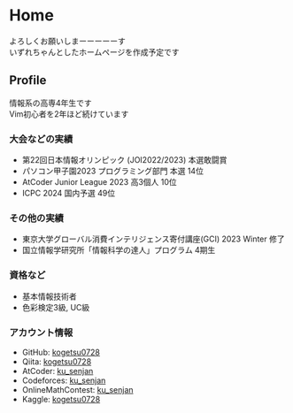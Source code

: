 # Home
よろしくお願いしまーーーーーす <br>
いずれちゃんとしたホームページを作成予定です <br>

## Profile
情報系の高専4年生です <br>
Vim初心者を2年ほど続けています <br>

### 大会などの実績
- 第22回日本情報オリンピック (JOI2022/2023) 本選敢闘賞
- パソコン甲子園2023 プログラミング部門 本選 14位
- AtCoder Junior League 2023 高3個人 10位
- ICPC 2024 国内予選 49位

### その他の実績
- 東京大学グローバル消費インテリジェンス寄付講座(GCI) 2023 Winter 修了
- 国立情報学研究所「情報科学の達人」プログラム 4期生

### 資格など
- 基本情報技術者
- 色彩検定3級, UC級

### アカウント情報
- GitHub: [kogetsu0728](https://github.com/kogetsu0728)
- Qiita: [kogetsu0728](https://qiita.com/kogetsu0728)
- AtCoder: [ku_senjan](https://atcoder.jp/users/ku_senjan)
- Codeforces: [ku_senjan](https://codeforces.com/profile/ku_senjan)
- OnlineMathContest: [ku_senjan](https://onlinemathcontest.com/users/ku_senjan)
- Kaggle: [kogetsu0728](https://www.kaggle.com/kogetsu0728)
